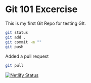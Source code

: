 # Git 101 Excercise

This is my first Git Repo for testing GIt.

```bash
git status
git add .
git commit -m ""
git push
```
Added a pull request 

```bash
git pull
```

[![Netlify Status](https://api.netlify.com/api/v1/badges/307b505a-3e17-46bf-88e7-e121c79faec2/deploy-status)](https://app.netlify.com/sites/sleepy-leakey-70ff46/deploys)